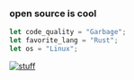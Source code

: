 ### open source is cool
```rust
let code_quality = "Garbage";
let favorite_lang = "Rust";
let os = "Linux";
```
[![stuff](https://github-readme-stats.vercel.app/api/?username=DysphoricEnby&theme=cobalt)](https://github.com/DysphoricEnby) 
